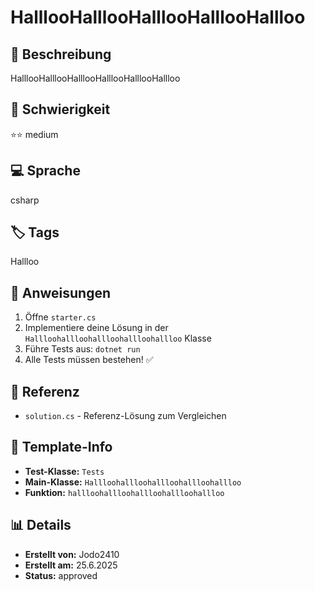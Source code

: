 # HalllooHalllooHalllooHalllooHallloo

## 📝 Beschreibung
HalllooHalllooHalllooHalllooHalllooHallloo

## 🎯 Schwierigkeit
⭐⭐ medium

## 💻 Sprache
csharp

## 🏷️ Tags
Hallloo

## 🚀 Anweisungen
1. Öffne `starter.cs`
2. Implementiere deine Lösung in der `Hallloohallloohallloohallloohallloo` Klasse
3. Führe Tests aus: `dotnet run`
4. Alle Tests müssen bestehen! ✅

## 📖 Referenz
- `solution.cs` - Referenz-Lösung zum Vergleichen

## 🔧 Template-Info
- **Test-Klasse:** `Tests`
- **Main-Klasse:** `Hallloohallloohallloohallloohallloo`
- **Funktion:** `hallloohallloohallloohallloohallloo`

## 📊 Details
- **Erstellt von:** Jodo2410
- **Erstellt am:** 25.6.2025
- **Status:** approved


